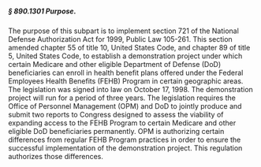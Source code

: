 ##### § 890.1301 Purpose. #####

The purpose of this subpart is to implement section 721 of the National Defense Authorization Act for 1999, Public Law 105-261. This section amended chapter 55 of title 10, United States Code, and chapter 89 of title 5, United States Code, to establish a demonstration project under which certain Medicare and other eligible Department of Defense (DoD) beneficiaries can enroll in health benefit plans offered under the Federal Employees Health Benefits (FEHB) Program in certain geographic areas. The legislation was signed into law on October 17, 1998. The demonstration project will run for a period of three years. The legislation requires the Office of Personnel Management (OPM) and DoD to jointly produce and submit two reports to Congress designed to assess the viability of expanding access to the FEHB Program to certain Medicare and other eligible DoD beneficiaries permanently. OPM is authorizing certain differences from regular FEHB Program practices in order to ensure the successful implementation of the demonstration project. This regulation authorizes those differences.